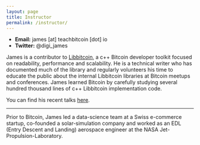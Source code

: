 ```yaml
---
layout: page
title: Instructor
permalink: /instructor/
---
```


* **Email:** james [at] teachbitcoin [dot] io
* **Twitter:** @digi_james

James is a contributor to [Libbitcoin](https://github.com/libbitcoin/libbitcoin-system/wiki), a c++ Bitcoin developer toolkit focused on readability, performance and scalability. He is a technical writer who has documented much of the library and regularly volunteers his time to educate the public about the internal Libbitcoin libraries at Bitcoin meetups and conferences. James learned Bitcoin by carefully studying several hundred thousand lines of c++ Libbitcoin implementation code.

You can find his recent talks [here](../talks/).

---

Prior to Bitcoin, James led a data-science team at a Swiss e-commerce startup, co-founded a solar-simulation company and worked as an EDL (Entry Descent and Landing) aerospace engineer at the NASA Jet-Propulsion-Laboratory.
